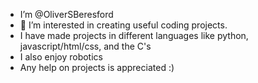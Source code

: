 - I’m @OliverSBeresford
- 👀 I’m interested in creating useful coding projects.
- I have made projects in different languages like python, javascript/html/css, and the C's
- I also enjoy robotics
- Any help on projects is appreciated :)

<!---
OliverSBeresford/OliverSBeresford is a ✨ special ✨ repository because its `README.md` (this file) appears on your GitHub profile.
You can click the Preview link to take a look at your changes.
--->
